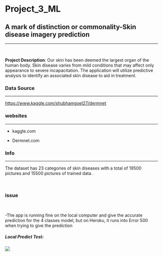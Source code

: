 # **Project_3_ML**


## **A mark of distinction or commonality-Skin disease imagery prediction**
<hr/>
<br>

  **Project Description**: 
Our skin has been deemed the largest organ of the human body.  Skin disease varies from mild conditions that may affect only appearance to severe incapacitation.  The application will utilize predictive analysis to identify an associated skin disease to aid in treatment.

<h3>Data Source</h3>
<hr/>
  
https://www.kaggle.com/shubhamgoel27/dermnet

<h3> websites</h3>
<hr/>
  
- kaggle.com
  
- Dermnet.com

<h3> Info </h3>
<hr/>

The dataset  has 23 categories of skin diseases with a total of 19500 pictures and 15500 pictures of trained data .

 <br>


<h3>issue</h3>
<br>

-The app is running fine on the local computer and give the accurate prediction for the 4 classes model, but on Heroku, it runs into Error 500 when trying to give the prediction 

##### Local Predict Test:


![](project_3_Local_%20app_test.gif)
